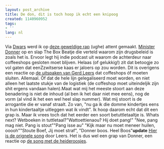 ```yaml
---
layout: post_archive
title: De don, dit is toch hoop ik echt een knipoog
created: 1140960952
tags:
- ''
lang: nl
---
```

Via [Dwars](http://dwars.org) werd ik op [deze geweldige rap](http://www.justitie.nl/Images/Donner_podcast_tcm74-107703.mp3) (ughe) attent gemaakt. [Minister Donner](http://www.justitie.nl/nieuws/60225_De_Don.asp) op en slap The Box Beatje die verteld waarom zijn drugsbeleid is zoals het is. Ervoor legt hij indie podcast uit waarom de achterdeur naar coffeeshops gesloten moet blijven. Helaas (of gelukkig!) zit dat betoogje zo vol gaten dat eenZzwitserse kaas er jaloers op zou worden. Dit is overigens een reactie op [de uitspaken van Gerd Leers](http://www.maastricht.nl/maastricht/show/id=162530) dat coffeshops óf moeten sluiten. Allemaal. Óf dat de hele lijn gelegaliseerd moet worden, en niet alleen het laatste stukje van de logistiek (de coffeshop moet uiteindeljik zijn shit ergens vandaan halen).Maat wat mij het meeste stoort aan deze benadering is niet de inhoud (al ben ik het daar niet mee eens), nog de vorm (al vind ik het een wel heel slap nummer). Wat mij stoort is de arrogantie die er vanaf straalt. Zo van, "nu ga ik die domme kindertjes eens in hun kindertaaltje uitleggen wat ik vindt". Ik hoop daarom echt dat dit een grap is. Maar ik vrees toch dat het eerder een soort betuttletaaltje is. Whats next? Wetboeken in tuttletaal?"Wattoettienaou? Hij doet pang!" "Nee, pang mag niet. Pang is stout""Pang isse au" "Kijk maar nu moet meneer huilen, ooooh""Stoute Boef, Jij moet straf", "Donner boos. Heel Boos"**update** [Hier is de orignele song](http://www.maastricht.nl/maastricht/servlet/nl.gx.maastricht.client.http.GetFile?id=223003&file=dopeman.mp3) door Leers. Het is dus wel een grap van Donner, een reactie op [de song met de heideroosjes](http://www.vrijspreker.nl/blog/?itemid=3507).
